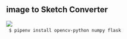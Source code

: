 ## image to Sketch Converter
<img src="https://i.ibb.co/8KyxL29/273085205-1213700439155623-915918652570331098-n.png">

<code>
 $ pipenv install opencv-python numpy flask
</code>

